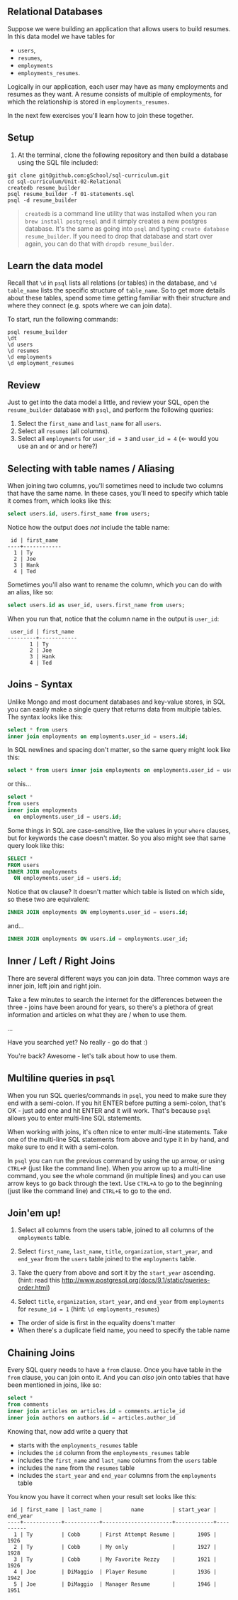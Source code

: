 ## Relational Databases

Suppose we were building an application that allows users to build resumes. In this data model we have tables for

- `users`,
- `resumes`,
- `employments`
- `employments_resumes`.

Logically in our application, each user may have as many employments and resumes as they want. A resume consists of multiple of employments, for which the relationship is stored in `employments_resumes`.

In the next few exercises you'll learn how to join these together.

## Setup

1. At the terminal, clone the following repository and then build a database using the SQL file included:

```
git clone git@github.com:gSchool/sql-curriculum.git
cd sql-curriculum/Unit-02-Relational
createdb resume_builder
psql resume_builder -f 01-statements.sql
psql -d resume_builder
```

> `createdb` is a command line utility that was installed when you ran `brew install postgresql` and it simply creates a new postgres database.  It's the same as going into `psql` and typing `create database resume_builder`.  If you need to drop that database and start over again, you can do that with `dropdb resume_builder`.

## Learn the data model

Recall that `\d` in `psql` lists all relations (or tables) in the database, and `\d table_name` lists the specific structure of `table_name`. So to get more details about these tables, spend some time getting familiar with their structure and where they connect (e.g. spots where we can join data).

To start, run the following commands:

```
psql resume_builder
\dt
\d users
\d resumes
\d employments
\d employment_resumes
```

## Review

Just to get into the data model a little, and review your SQL, open the `resume_builder` database with `psql`, and perform the following queries:

1. Select the `first_name` and `last_name` for all `users`.
1. Select all `resumes` (all columns).
1. Select all `employments` for `user_id = 3` and `user_id = 4` (<- would you use an `and` or and `or` here?)

## Selecting with table names / Aliasing

When joining two columns, you'll sometimes need to include two columns that have the same name.  In these cases, you'll need to specify which table it comes from, which looks like this:

```sql
select users.id, users.first_name from users;
```

Notice how the output does _not_ include the table name:

```
 id | first_name
----+------------
  1 | Ty
  2 | Joe
  3 | Hank
  4 | Ted
```

Sometimes you'll also want to rename the column, which you can do with an alias, like so:

```sql
select users.id as user_id, users.first_name from users;
```

When you run that, notice that the column name in the output is `user_id`:

```
 user_id | first_name
---------+------------
       1 | Ty
       2 | Joe
       3 | Hank
       4 | Ted
```

## Joins - Syntax

Unlike Mongo and most document databases and key-value stores, in SQL you can easily make a single query that returns data from multiple tables.  The syntax looks like this:

```sql
select * from users
inner join employments on employments.user_id = users.id;
```

In SQL newlines and spacing don't matter, so the same query might look like this:

```sql
select * from users inner join employments on employments.user_id = users.id;
```

or this...

```sql
select *
from users
inner join employments
  on employments.user_id = users.id;
```

Some things in SQL are case-sensitive, like the values in your `where` clauses, but for keywords the case doesn't matter.  So you also might see that same query look like this:

```sql
SELECT *
FROM users
INNER JOIN employments
  ON employments.user_id = users.id;
```

Notice that `ON` clause?  It doesn't matter which table is listed on which side, so these two are equivalent:

```sql
INNER JOIN employments ON employments.user_id = users.id;
```

and...

```sql
INNER JOIN employments ON users.id = employments.user_id;
```

## Inner / Left / Right Joins

There are several different ways you can join data.  Three common ways are inner join, left join and right join.

Take a few minutes to search the internet for the differences between the three - joins have been around for years, so there's a plethora of great information and articles on what they are / when to use them.

...

Have you searched yet?  No really - go do that :)

You're back?  Awesome - let's talk about how to use them.

## Multiline queries in `psql`

When you run SQL queries/commands in `psql`, you need to make sure they end with a semi-colon.  If you hit ENTER before putting a semi-colon, that's OK - just add one and hit ENTER and it will work.  That's because `psql` allows you to enter multi-line SQL statements.

When working with joins, it's often nice to enter multi-line statements.  Take one of the multi-line SQL statements from above and type it in by hand, and make sure to end it with a semi-colon.

In `psql` you can run the previous command by using the up arrow, or using `CTRL+P` (just like the command line).  When you arrow up to a multi-line command, you see the whole command (in multiple lines) and you can use arrow keys to go back through the text.  Use `CTRL+A` to go to the beginning (just like the command line) and `CTRL+E` to go to the end.

## Join'em up!

1. Select all columns from the users table, joined to all columns of the `employments` table.

1. Select `first_name`, `last_name`, `title`, `organization`, `start_year`, and `end_year` from the `users` table joined to the `employments` table.

1. Take the query from above and sort it by the `start_year` ascending. (hint: read this http://www.postgresql.org/docs/9.1/static/queries-order.html)

1. Select `title`, `organization`, `start_year`, and `end_year` from `employments` for `resume_id = 1` (hint: `\d employments_resumes`)

- The order of side is first in the equality doens't matter
- When there's a duplicate field name, you need to specify the table name

## Chaining Joins

Every SQL query needs to have a `from` clause.  Once you have table in the `from` clause, you can join onto it.  And you can _also_ join onto tables that have been mentioned in joins, like so:

```sql
select *
from comments
inner join articles on articles.id = comments.article_id
inner join authors on authors.id = articles.author_id
```

Knowing that, now add write a query that

- starts with the `employments_resumes` table
- includes the `id` column from the `employments_resumes` table
- includes the `first_name` and `last_name` columns from the `users` table
- includes the `name` from the `resumes` table
- includes the `start_year` and `end_year` columns from the `employments` table

You know you have it correct when your result set looks like this:

```
 id | first_name | last_name |         name         | start_year | end_year
----+------------+-----------+----------------------+------------+----------
  1 | Ty         | Cobb      | First Attempt Resume |       1905 |     1926
  2 | Ty         | Cobb      | My only              |       1927 |     1928
  3 | Ty         | Cobb      | My Favorite Rezzy    |       1921 |     1926
  4 | Joe        | DiMaggio  | Player Resume        |       1936 |     1942
  5 | Joe        | DiMaggio  | Manager Resume       |       1946 |     1951
```
